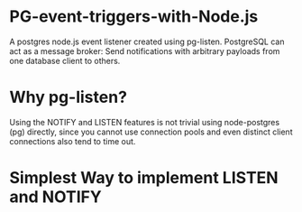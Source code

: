 # PG-event-triggers-with-Node.js
A postgres node.js event listener created using pg-listen.
PostgreSQL can act as a message broker: Send notifications with arbitrary payloads from one database client to others.

# Why pg-listen?
Using the NOTIFY and LISTEN features is not trivial using node-postgres (pg) directly, since you cannot use connection pools and even distinct client connections also tend to time out.

# Simplest Way to implement LISTEN and NOTIFY
